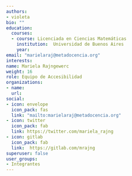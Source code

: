 ```yaml
---
authors:
- violeta
bio: ""
education:
  courses:
  - course: Licenciada en Ciencias Matemáticas
    institution:  Universidad de Buenos Aires
    year: 
email: "marielaraj@metadocencia.org"
interests:
name: Mariela Rajngewerc
weight: 16
role: Equipo de Accesibilidad
organizations:
- name: 
  url: 
social:
- icon: envelope
  icon_pack: fas
  link: "mailto:marielaraj@metadocencia.org"
- icon: twitter
  icon_pack: fab
  link: https://twitter.com/mariela_rajng
- icon: gitlab
  icon_pack: fab
  link:  https://gitlab.com/mrajng 
superuser: false
user_groups:
- Integrantes
---
```




